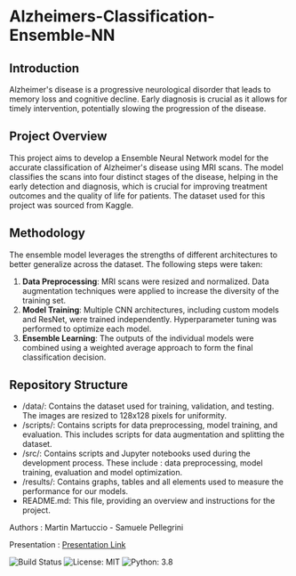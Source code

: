 # Alzheimers-Classification-Ensemble-NN

## Introduction
Alzheimer's disease is a progressive neurological disorder that leads to memory loss and cognitive decline. Early diagnosis is crucial as it allows for timely intervention, potentially slowing the progression of the disease.

## Project Overview
This project aims to develop a Ensemble Neural Network model for the accurate classification of Alzheimer's disease using MRI scans. The model classifies the scans into four distinct stages of the disease, helping in the early detection and diagnosis, which is crucial for improving treatment outcomes and the quality of life for patients. The dataset used for this project was sourced from Kaggle.

## Methodology
The ensemble model leverages the strengths of different architectures to better generalize across the dataset. The following steps were taken:

1. **Data Preprocessing**: MRI scans were resized and normalized. Data augmentation techniques were applied to increase the diversity of the training set.
2. **Model Training**: Multiple CNN architectures, including custom models and ResNet, were trained independently. Hyperparameter tuning was performed to optimize each model.
3. **Ensemble Learning**: The outputs of the individual models were combined using a weighted average approach to form the final classification decision.

## Repository Structure

- /data/: Contains the dataset used for training, validation, and testing. The images are resized to 128x128 pixels for uniformity.
- /scripts/: Contains scripts for data preprocessing, model training, and evaluation. This includes scripts for data augmentation and splitting the dataset.
- /src/: Contains scripts and Jupyter notebooks used during the development process. These include : data preprocessing, model training, evaluation and model optimization.
- /results/: Contains graphs, tables and all elements used to measure the performance for our models.
- README.md: This file, providing an overview and instructions for the project.

Authors : Martin Martuccio - Samuele Pellegrini

Presentation : [Presentation Link](results/Presentation.pdf)

![Build Status](https://img.shields.io/badge/build-passing-brightgreen)
![License: MIT](https://img.shields.io/badge/License-MIT-yellow.svg)
![Python: 3.8](https://img.shields.io/badge/Python-3.8-blue.svg)
